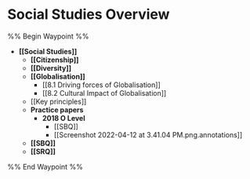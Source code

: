 # Social Studies Overview
%% Begin Waypoint %%
- **[[Social Studies]]**
	- **[[Citizenship]]**
	- **[[Diversity]]**
	- **[[Globalisation]]**
		- [[8.1 Driving forces of Globalisation]]
		- [[8.2 Cultural Impact of Globalisation]]
	- [[Key principles]]
	- **Practice papers**
		- **2018 O Level**
			- [[SBQ]]
			- [[Screenshot 2022-04-12 at 3.41.04 PM.png.annotations]]
	- **[[SBQ]]**
	- **[[SRQ]]**

%% End Waypoint %%